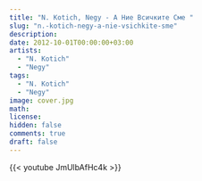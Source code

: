 ```yaml
---
title: "N. Kotich, Negy - А Ние Всичките Сме " 
slug: "n.-kotich-negy-a-nie-vsichkite-sme"
description: 
date: 2012-10-01T00:00:00+03:00
artists:
  - "N. Kotich"
  - "Negy"
tags:
  - "N. Kotich"
  - "Negy"
image: cover.jpg
math: 
license: 
hidden: false
comments: true
draft: false
---
```


{{< youtube JmUlbAfHc4k >}}
